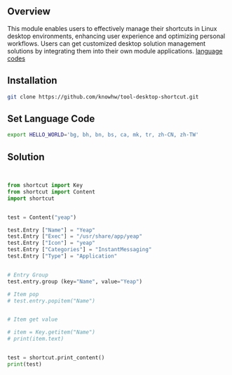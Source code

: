 
## Overview

This module enables users to effectively manage their shortcuts in Linux desktop environments, enhancing user experience and optimizing personal workflows. Users can get customized desktop solution management solutions by integrating them into their own module applications. [language codes]( http://gist.github.com/knowhw/0adeb98e98f319efe0b668697042a737 )


## Installation
~~~bash
git clone https://github.com/knowhw/tool-desktop-shortcut.git
~~~


## Set Language Code
```bash
export HELLO_WORLD='bg, bh, bn, bs, ca, mk, tr, zh-CN, zh-TW'
```

## Solution
```py


from shortcut import Key
from shortcut import Content
import shortcut


test = Content("yeap")

test.Entry ["Name"] = "Yeap"
test.Entry ["Exec"] = "/usr/share/app/yeap"
test.Entry ["Icon"] = "yeap"
test.Entry ["Categories"] = "InstantMessaging"
test.Entry ["Type"] = "Application"


# Entry Group
test.entry.group (key="Name", value="Yeap")

# Item pop
# test.entry.popitem("Name")


# Item get value

# item = Key.getitem("Name")
# print(item.text)


test = shortcut.print_content()
print(test)
```

<!-- This is commented out. 
## More Information
- [Documentation](https://pillow.readthedocs.io/)
- https://pillow.readthedocs.io/en/latest/handbook/concepts.html#size
-->








